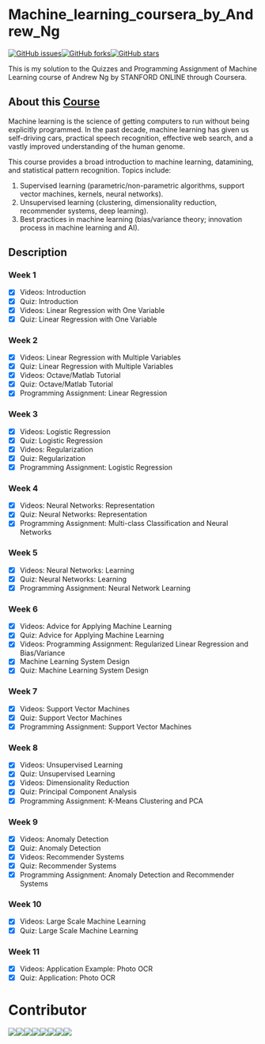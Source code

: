 # Machine_learning_coursera_by_Andrew_Ng
[![GitHub issues](https://img.shields.io/github/issues/iamirulofficial/machine_learning_coursera_by_Andrew_Ng?label=Issues)](https://github.com/iamirulofficial/machine_learning_coursera_by_Andrew_Ng/issues)[![GitHub forks](https://img.shields.io/github/forks/iamirulofficial/machine_learning_coursera_by_Andrew_Ng)](https://github.com/iamirulofficial/machine_learning_coursera_by_Andrew_Ng/network)[![GitHub stars](https://img.shields.io/github/stars/iamirulofficial/machine_learning_coursera_by_Andrew_Ng)](https://github.com/iamirulofficial/machine_learning_coursera_by_Andrew_Ng/stargazers)


This is my solution to the Quizzes and Programming Assignment of Machine Learning course of Andrew Ng by STANFORD ONLINE through Coursera.

## About this [Course](https://www.coursera.org/learn/machine-learning/home/welcome)

Machine learning is the science of getting computers to run without being explicitly programmed. In the past decade, machine learning has given us self-driving cars, practical speech recognition, effective web search, and a vastly improved understanding of the human genome.

This course provides a broad introduction to machine learning, datamining, and statistical pattern recognition. Topics include:  
1. Supervised learning (parametric/non-parametric algorithms, support vector machines, kernels, neural networks).  
2. Unsupervised learning (clustering, dimensionality reduction, recommender systems, deep learning).  
3. Best practices in machine learning (bias/variance theory; innovation process in machine learning and AI).  

## Description
### Week 1
- [X] Videos: Introduction
- [X] Quiz: Introduction
- [X] Videos: Linear Regression with One Variable
- [X] Quiz: Linear Regression with One Variable

### Week 2
- [X] Videos: Linear Regression with Multiple Variables
- [X] Quiz: Linear Regression with Multiple Variables
- [X] Videos: Octave/Matlab Tutorial
- [X] Quiz: Octave/Matlab Tutorial
- [X] Programming Assignment: Linear Regression

### Week 3
- [X] Videos: Logistic Regression
- [X] Quiz: Logistic Regression
- [X] Videos: Regularization
- [X] Quiz: Regularization
- [X] Programming Assignment: Logistic Regression

### Week 4
- [X] Videos: Neural Networks: Representation
- [X] Quiz: Neural Networks: Representation
- [X] Programming Assignment: Multi-class Classification and Neural Networks

### Week 5
- [X] Videos: Neural Networks: Learning
- [X] Quiz: Neural Networks: Learning
- [X] Programming Assignment: Neural Network Learning

### Week 6
- [X] Videos: Advice for Applying Machine Learning
- [X] Quiz: Advice for Applying Machine Learning
- [X] Videos: Programming Assignment: Regularized Linear Regression and Bias/Variance
- [X] Machine Learning System Design
- [X] Quiz: Machine Learning System Design

### Week 7
- [X] Videos: Support Vector Machines
- [X] Quiz: Support Vector Machines
- [X] Programming Assignment: Support Vector Machines

### Week 8
- [X] Videos: Unsupervised Learning
- [X] Quiz: Unsupervised Learning
- [X] Videos: Dimensionality Reduction
- [X] Quiz: Principal Component Analysis
- [X] Programming Assignment: K-Means Clustering and PCA

### Week 9
- [X] Videos: Anomaly Detection
- [X] Quiz: Anomaly Detection
- [X] Videos: Recommender Systems
- [X] Quiz: Recommender Systems
- [X] Programming Assignment: Anomaly Detection and Recommender Systems

### Week 10
- [X] Videos: Large Scale Machine Learning
- [X] Quiz: Large Scale Machine Learning

### Week 11
- [X] Videos: Application Example: Photo OCR
- [X] Quiz: Application: Photo OCR

Contributor
===========
[![](https://sourcerer.io/fame/iamirulofficial/iamirulofficial/machine_learning_coursera_by_Andrew_Ng/images/0)](https://sourcerer.io/fame/iamirulofficial/iamirulofficial/machine_learning_coursera_by_Andrew_Ng/links/0)[![](https://sourcerer.io/fame/iamirulofficial/iamirulofficial/machine_learning_coursera_by_Andrew_Ng/images/1)](https://sourcerer.io/fame/iamirulofficial/iamirulofficial/machine_learning_coursera_by_Andrew_Ng/links/1)[![](https://sourcerer.io/fame/iamirulofficial/iamirulofficial/machine_learning_coursera_by_Andrew_Ng/images/2)](https://sourcerer.io/fame/iamirulofficial/iamirulofficial/machine_learning_coursera_by_Andrew_Ng/links/2)[![](https://sourcerer.io/fame/iamirulofficial/iamirulofficial/machine_learning_coursera_by_Andrew_Ng/images/3)](https://sourcerer.io/fame/iamirulofficial/iamirulofficial/machine_learning_coursera_by_Andrew_Ng/links/3)[![](https://sourcerer.io/fame/iamirulofficial/iamirulofficial/machine_learning_coursera_by_Andrew_Ng/images/4)](https://sourcerer.io/fame/iamirulofficial/iamirulofficial/machine_learning_coursera_by_Andrew_Ng/links/4)[![](https://sourcerer.io/fame/iamirulofficial/iamirulofficial/machine_learning_coursera_by_Andrew_Ng/images/5)](https://sourcerer.io/fame/iamirulofficial/iamirulofficial/machine_learning_coursera_by_Andrew_Ng/links/5)[![](https://sourcerer.io/fame/iamirulofficial/iamirulofficial/machine_learning_coursera_by_Andrew_Ng/images/6)](https://sourcerer.io/fame/iamirulofficial/iamirulofficial/machine_learning_coursera_by_Andrew_Ng/links/6)[![](https://sourcerer.io/fame/iamirulofficial/iamirulofficial/machine_learning_coursera_by_Andrew_Ng/images/7)](https://sourcerer.io/fame/iamirulofficial/iamirulofficial/machine_learning_coursera_by_Andrew_Ng/links/7)
